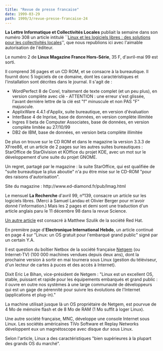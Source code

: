 ```yaml
---
title: "Revue de presse francaise"
date: 1999-03-29
path: 1999/3/revue-presse-francaise-24
---
```


<P>
<B>La Lettre Informatique et Collectivités Locales</B>
publiait la semaine dans son numéro 308 un article intitulé ``<A HREF="http://www.linux-center.org/articles/9903/ICL308.html">Linux et les
logiciels libres : des solutions pour les collectivités locales</A>'',
que nous republions ici avec l'aimable autorisation de l'éditeur.
</P>

<P>Le numéro 2 de <B>Linux Magazine France Hors-Série</B>, 35 F, d'avril-mai
99 est sorti.</P>

<P>Il comprend 36 pages et un CD ROM, et se consacre à la bureautique. Il
fournit donc 5 logiciels de ce domaine, dont les caractéristiques et
l'installation sont décrites dans le journal. Il s'agit de :</P>

<UL>

<LI>WordPerfect 8 de Corel, traitement de texte complet (et un peu plus),
en version complète avec clè - ATTENTION : une erreur s'est glissée,
l'avant dernière lettre de la clé est "f" minuscule et non PAS "F"
majuscule.
<LI>ApplixWare 4.4.1 d'Applix, suite bureautique, en version d'évaluation
<LI>InterBase 4 de Inprise, base de données, en version complète illimitée
<LI>Ingres II beta de Computer Associates, base de données, en version
complète limitée au 27/10/99
<LI>DB2 de IBM, base de données, en version beta complète illimitée
</UL>

<P>De plus on trouve sur le CD ROM et dans le magazine la version 3.3.3 de
XFree86, et un article de 2 pages sur les autres suites bureautiques :
StarOffice de StarDivision et KOffice du projet KDE, avec un mot sur le
développement d'une suite du projet GNOME.</P>

<P>Un regret, partagé par le magazine : la suite StarOffice, qui est
qualifiée de "suite bureautique la plus aboutie" n'a pu être mise sur le
CD-ROM "pour des raisons d'autorisation".</P>

<P>Site du magazine : http://www.ed-diamond.fr/pub/lmag.html</P>

<P>Le mensuel <B>La Recherche</B> d'avril 99, n°139, consacre un article sur
les logiciels libres. (Merci à Samuel Landau et Olivier Berger pour
m'avoir donné l'information.) Mais les 2 pages et demi sont une
traduction d'un article anglais paru le 11 décembre 98 dans la revue
Science.</P>

<P><A HREF="http://www.larecherche.fr/ARCH/99/04/A01.html">Un autre article</A>
est consacré à Matthew Szulik de la société Red Hat.</P>

<P>En première page d'<B>Electronique International
Hebdo</B>, un article continué en page 4 sur "Linux: un OS gratuit pour
l'embarqué grand public" signé par un certain Y.A.</P>

<P>Il est question du boîtier Netbox de la société française
<A HREF="http://www.netgem.com">Netgem</A> (ou
Internet-TV) (100 000 machines vendues depuis deux ans), dont la
prochaine version à sortir en mai tournera sous Linux (gestion du
téléviseur, d'un lecteur de cartes à puces et des accès à Internet).</P>

<P>Dixit Eric Le Bihan, vice-président de Netgem : "Linux est un
excellent OS, stable, puissant et rapide pour les équipements
embarqués et grand public : il ouvre en outre nos systèmes à une large
communauté de développeurs qui est un gage de pérennité pour suivre
les évolutions de l'Internet (applications et plug-in)."</P>

<P>La machine utilisait jusque là un OS propriétaire de Netgem, est
pourvue de 4 Mo de mémoire flash et de 8 Mo de RAM (1 Mo suffit à
loger Linux).</P>

<P>Une autre société française, MNC, développe une console Internet sous
Linux. Les sociétés américaines TiVo Software et Replay Networks
développent eux un magnétoscope avec disque dur sous Linux.</P>

<P>Selon l'article, Linux a des caractéristiques "bien supérieures à la
plupart des grands OS du marché".</P>


